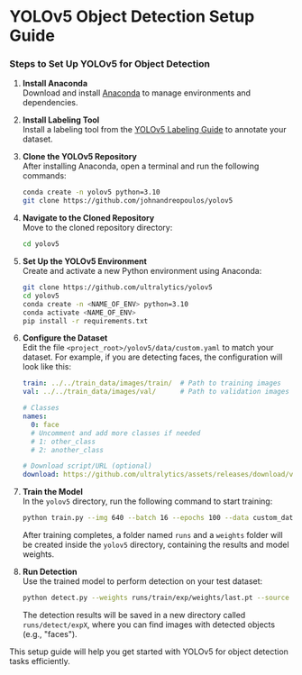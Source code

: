 # YOLOv5 Object Detection Setup Guide

### Steps to Set Up YOLOv5 for Object Detection

1. **Install Anaconda**  
   Download and install [Anaconda](https://www.anaconda.com/) to manage environments and dependencies.

2. **Install Labeling Tool**  
   Install a labeling tool from the [YOLOv5 Labeling Guide](https://github.com/ultralytics/yolov5/wiki/Labeling) to annotate your dataset.

3. **Clone the YOLOv5 Repository**  
   After installing Anaconda, open a terminal and run the following commands:
   ```bash
   conda create -n yolov5 python=3.10
   git clone https://github.com/johnandreopoulos/yolov5
   ```

4. **Navigate to the Cloned Repository**  
   Move to the cloned repository directory:
   ```bash
   cd yolov5
   ```

5. **Set Up the YOLOv5 Environment**  
   Create and activate a new Python environment using Anaconda:
   ```bash
   git clone https://github.com/ultralytics/yolov5
   cd yolov5
   conda create -n <NAME_OF_ENV> python=3.10
   conda activate <NAME_OF_ENV>
   pip install -r requirements.txt
   ```

6. **Configure the Dataset**  
   Edit the file `<project_root>/yolov5/data/custom.yaml` to match your dataset. For example, if you are detecting faces, the configuration will look like this:
   ```yaml
   train: ../../train_data/images/train/  # Path to training images
   val: ../../train_data/images/val/      # Path to validation images

   # Classes
   names:
     0: face
     # Uncomment and add more classes if needed
     # 1: other_class
     # 2: another_class

   # Download script/URL (optional)
   download: https://github.com/ultralytics/assets/releases/download/v0.0.0/coco128.zip
   ```

7. **Train the Model**  
   In the `yolov5` directory, run the following command to start training:
   ```bash
   python train.py --img 640 --batch 16 --epochs 100 --data custom_data.yaml --weights yolov5s.pt --nosave --cache
   ```

   After training completes, a folder named `runs` and a `weights` folder will be created inside the `yolov5` directory, containing the results and model weights.

8. **Run Detection**  
   Use the trained model to perform detection on your test dataset:
   ```bash
   python detect.py --weights runs/train/exp/weights/last.pt --source ../../train_data/images
   ```

   The detection results will be saved in a new directory called `runs/detect/expX`, where you can find images with detected objects (e.g., "faces").

This setup guide will help you get started with YOLOv5 for object detection tasks efficiently.